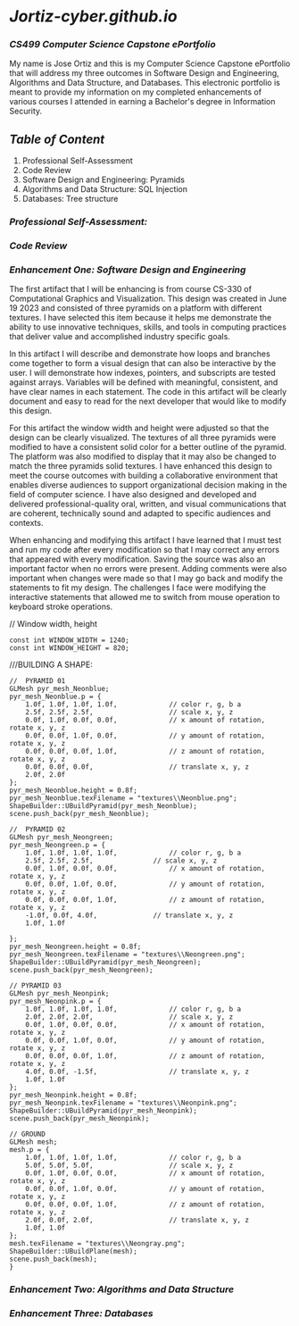 # *Jortiz-cyber.github.io*

### *CS499 Computer Science Capstone ePortfolio*

  My name is Jose Ortiz and this is my Computer Science Capstone ePortfolio that will address my three outcomes in Software Design and Engineering, Algorithms and Data Structure, and Databases. This electronic portfolio is meant to provide my information on my completed enhancements of various courses I attended in earning a Bachelor's degree in Information Security.

## *Table of Content*
1. Professional Self-Assessment
2. Code Review
3. Software Design and Engineering: Pyramids
4. Algorithms and Data Structure: SQL Injection
5. Databases: Tree structure
   
### *Professional Self-Assessment:*
### *Code Review*
### *Enhancement One: Software Design and Engineering*

  The first artifact that I will be enhancing is from course CS-330 of Computational Graphics and Visualization. This design was created in June 19 2023 and consisted of three pyramids on a platform with different textures. I have selected this item because it helps me demonstrate the ability to use innovative techniques, skills, and tools in computing practices that deliver value and accomplished industry specific goals.

  In this artifact I will describe and demonstrate how loops and branches come together to form a visual design that can also be interactive by the user. I will demonstrate how indexes, pointers, and subscripts are tested against arrays. Variables will be defined with meaningful, consistent, and have clear names in each statement. The code in this artifact will be clearly document and easy to read for the next developer that would like to modify this design.

  For this artifact the window width and height were adjusted so that the design can be clearly visualized. The textures of all three pyramids were modified to have a consistent solid color for a better outline of the pyramid. The platform was also modified to display that it may also be changed to match the three pyramids solid textures. I have enhanced this design to meet the course outcomes with building a collaborative environment that enables diverse audiences to support organizational decision making in the field of computer science. I have also designed and developed and delivered professional-quality oral, written, and visual communications that are coherent, technically sound and adapted to specific audiences and contexts.

   When enhancing and modifying this artifact I have learned that I must test and run my code after every modification so that I may correct any errors that appeared with every modification. Saving the source was also an important factor when no errors were present. Adding comments were also important when changes were made so that I may go back and modify the statements to fit my design. The challenges I face were modifying the interactive statements that allowed me to switch from mouse operation to keyboard stroke operations.

// Window width, height
 
    const int WINDOW_WIDTH = 1240;
    const int WINDOW_HEIGHT = 820;


 ///BUILDING A SHAPE:
	
	//	PYRAMID 01
	GLMesh pyr_mesh_Neonblue;
	pyr_mesh_Neonblue.p = {
		1.0f, 1.0f, 1.0f, 1.0f,				// color r, g, b a
		2.5f, 2.5f, 2.5f,					// scale x, y, z
		0.0f, 1.0f, 0.0f, 0.0f,				// x amount of rotation, rotate x, y, z
		0.0f, 0.0f, 1.0f, 0.0f,				// y amount of rotation, rotate x, y, z
		0.0f, 0.0f, 0.0f, 1.0f,				// z amount of rotation, rotate x, y, z
		0.0f, 0.0f, 0.0f,					// translate x, y, z
		2.0f, 2.0f
	};
	pyr_mesh_Neonblue.height = 0.8f;
	pyr_mesh_Neonblue.texFilename = "textures\\Neonblue.png";
	ShapeBuilder::UBuildPyramid(pyr_mesh_Neonblue);
	scene.push_back(pyr_mesh_Neonblue);
 	
	//	PYRAMID 02
	GLMesh pyr_mesh_Neongreen;
	pyr_mesh_Neongreen.p = {
		1.0f, 1.0f, 1.0f, 1.0f,				// color r, g, b a
		2.5f, 2.5f, 2.5f,				// scale x, y, z
		0.0f, 1.0f, 0.0f, 0.0f,				// x amount of rotation, rotate x, y, z
		0.0f, 0.0f, 1.0f, 0.0f,				// y amount of rotation, rotate x, y, z
		0.0f, 0.0f, 0.0f, 1.0f,				// z amount of rotation, rotate x, y, z
		-1.0f, 0.0f, 4.0f,				// translate x, y, z
		1.0f, 1.0f

	};
	pyr_mesh_Neongreen.height = 0.8f;
	pyr_mesh_Neongreen.texFilename = "textures\\Neongreen.png";
	ShapeBuilder::UBuildPyramid(pyr_mesh_Neongreen);
	scene.push_back(pyr_mesh_Neongreen);

	// PYRAMID 03
	GLMesh pyr_mesh_Neonpink;
	pyr_mesh_Neonpink.p = {
		1.0f, 1.0f, 1.0f, 1.0f,				// color r, g, b a
		2.0f, 2.0f, 2.0f,					// scale x, y, z
		0.0f, 1.0f, 0.0f, 0.0f,				// x amount of rotation, rotate x, y, z
		0.0f, 0.0f, 1.0f, 0.0f,				// y amount of rotation, rotate x, y, z
		0.0f, 0.0f, 0.0f, 1.0f,				// z amount of rotation, rotate x, y, z
		4.0f, 0.0f, -1.5f,					// translate x, y, z
		1.0f, 1.0f
	};
	pyr_mesh_Neonpink.height = 0.8f;
	pyr_mesh_Neonpink.texFilename = "textures\\Neonpink.png";
	ShapeBuilder::UBuildPyramid(pyr_mesh_Neonpink);
	scene.push_back(pyr_mesh_Neonpink);

	// GROUND
	GLMesh mesh;
	mesh.p = {
		1.0f, 1.0f, 1.0f, 1.0f,				// color r, g, b a
		5.0f, 5.0f, 5.0f,					// scale x, y, z
		0.0f, 1.0f, 0.0f, 0.0f,				// x amount of rotation, rotate x, y, z
		0.0f, 0.0f, 1.0f, 0.0f,				// y amount of rotation, rotate x, y, z
		0.0f, 0.0f, 0.0f, 1.0f,				// z amount of rotation, rotate x, y, z
		2.0f, 0.0f, 2.0f,					// translate x, y, z
		1.0f, 1.0f
	};
	mesh.texFilename = "textures\\Neongray.png";
	ShapeBuilder::UBuildPlane(mesh);
	scene.push_back(mesh);
 	}

### *Enhancement Two: Algorithms and Data Structure*
### *Enhancement Three: Databases*
